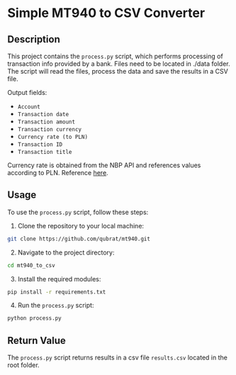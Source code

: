 # Simple MT940 to CSV Converter

## Description

This project contains the `process.py` script, which performs processing of transaction info provided by a bank. Files need to be located in ./data folder. The script will read the files, process the data and save the results in a CSV file.

Output fields:
- `Account`
- `Transaction date`
- `Transaction amount`
- `Transaction currency `
- `Currency rate (to PLN)`
- `Transaction ID`
- `Transaction title`

Currency rate is obtained from the NBP API and references values according to PLN. Reference  [here](https://api.nbp.pl/).



## Usage

To use the `process.py` script, follow these steps:

1. Clone the repository to your local machine:

```bash
git clone https://github.com/qubrat/mt940.git
```

2. Navigate to the project directory:

```bash
cd mt940_to_csv
```

3. Install the required modules:

```bash
pip install -r requirements.txt
```

4. Run the `process.py` script:

```bash
python process.py
```


## Return Value

The `process.py` script returns results in a csv file `results.csv` located in the root folder.
